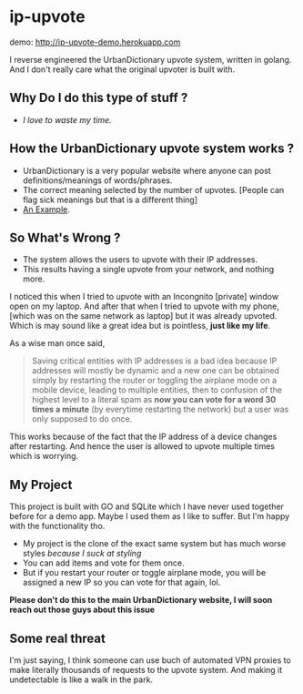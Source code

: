 # ip-upvote

demo: http://ip-upvote-demo.herokuapp.com

I reverse engineered the UrbanDictionary upvote system, written in golang. And I don't really care what the original upvoter is built with.
## Why Do I do this type of stuff ?
* *I love to waste my time.*

## How the UrbanDictionary upvote system works ?
* UrbanDictionary is a very popular website where anyone can post definitions/meanings of words/phrases.
* The correct meaning selected by the number of upvotes. [People can flag sick meanings but that is a different thing]
* [An Example](https://www.urbandictionary.com/define.php?term=Simp).
## So What's Wrong ?
* The system allows the users to upvote with their IP addresses.
* This results having a single upvote from your network, and nothing more.

I noticed this when I tried to upvote with an Incongnito [private] window open on my laptop. And after that when I tried to upvote with my phone, [which was on the same network as laptop] but it was already upvoted. Which is may sound like a great idea but is pointless, **just like my life**.

As a wise man once said,
>Saving critical entities with IP addresses is a bad idea because IP addresses will mostly be dynamic and a new one can be obtained simply by restarting the router or toggling the airplane mode on a mobile device, leading to multiple entities, then to confusion of the highest level to a literal spam as **now you can vote for a word 30 times a minute** (by everytime restarting the network) but a user was only supposed to do once.

This works because of the fact that the IP address of a device changes after restarting. And hence the user is allowed to upvote multiple times which is worrying.

## My Project
This project is built with GO and SQLite which I have never used together before for a demo app. Maybe I used them as I like to suffer. But I'm happy with the functionality tho.

* My project is the clone of the exact same system but has much worse styles *because I suck at styling*
* You can add items and vote for them once.
* But if you restart your router or toggle airplane mode, you will be assigned a new IP so you can vote for that again, lol.

**Please don't do this to the main UrbanDictionary website, I will soon reach out those guys about this issue**

## Some real threat
I'm just saying, I think someone can use buch of automated VPN proxies to make literally thousands of requests to the upvote system. And making it undetectable is like a walk in the park.





